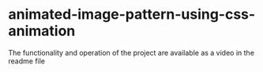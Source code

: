 # animated-image-pattern-using-css-animation
The functionality and operation of the project are available as a video in the readme file
